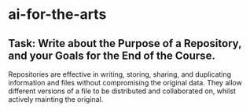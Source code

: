 # ai-for-the-arts

## Task: Write about the Purpose of a Repository, and your Goals for the End of the Course.
Repositories are effective in writing, storing, sharing, and duplicating information and files without compromising the original data. They allow different versions of a file to be distributed and collaborated on, whilst actively mainting the original.
